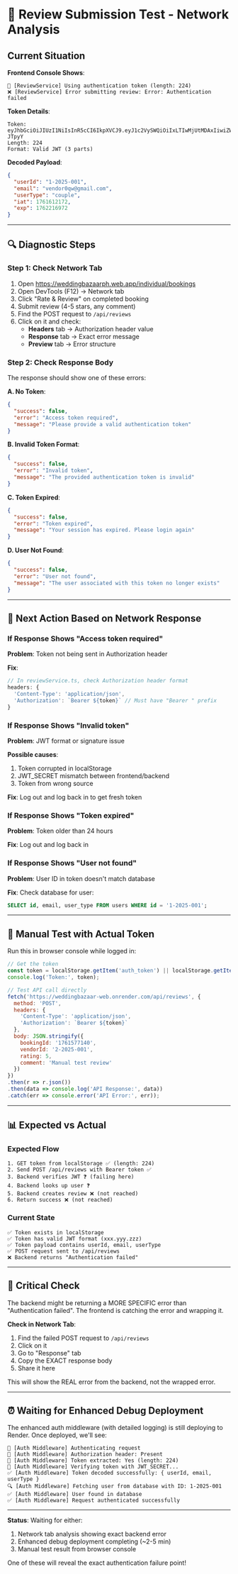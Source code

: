 # 🧪 Review Submission Test - Network Analysis

## Current Situation

**Frontend Console Shows**:
```
🔑 [ReviewService] Using authentication token (length: 224)
❌ [ReviewService] Error submitting review: Error: Authentication failed
```

**Token Details**:
```
Token: eyJhbGciOiJIUzI1NiIsInR5cCI6IkpXVCJ9.eyJ1c2VySWQiOiIxLTIwMjUtMDAxIiwiZW1haWwiOiJ2ZW5kb3IwcXdAZ21haWwuY29tIiwidXNlclR5cGUiOiJjb3VwbGUiLCJpYXQiOjE3NjE2MTIxNzIsImV4cCI6MTc2MjIxNjk3Mn0.e8jUzXF02Lcc8azKDAJ1hWXPinJ1f9NmfWtjW-JTpyY
Length: 224
Format: Valid JWT (3 parts)
```

**Decoded Payload**:
```json
{
  "userId": "1-2025-001",
  "email": "vendor0qw@gmail.com",
  "userType": "couple",
  "iat": 1761612172,
  "exp": 1762216972
}
```

---

## 🔍 Diagnostic Steps

### Step 1: Check Network Tab

1. Open https://weddingbazaarph.web.app/individual/bookings
2. Open DevTools (F12) → Network tab
3. Click "Rate & Review" on completed booking
4. Submit review (4-5 stars, any comment)
5. Find the POST request to `/api/reviews`
6. Click on it and check:
   - **Headers** tab → Authorization header value
   - **Response** tab → Exact error message
   - **Preview** tab → Error structure

### Step 2: Check Response Body

The response should show one of these errors:

**A. No Token**:
```json
{
  "success": false,
  "error": "Access token required",
  "message": "Please provide a valid authentication token"
}
```

**B. Invalid Token Format**:
```json
{
  "success": false,
  "error": "Invalid token",
  "message": "The provided authentication token is invalid"
}
```

**C. Token Expired**:
```json
{
  "success": false,
  "error": "Token expired",
  "message": "Your session has expired. Please login again"
}
```

**D. User Not Found**:
```json
{
  "success": false,
  "error": "User not found",
  "message": "The user associated with this token no longer exists"
}
```

---

## 🎯 Next Action Based on Network Response

### If Response Shows "Access token required"
**Problem**: Token not being sent in Authorization header

**Fix**:
```typescript
// In reviewService.ts, check Authorization header format
headers: {
  'Content-Type': 'application/json',
  'Authorization': `Bearer ${token}` // Must have "Bearer " prefix
}
```

### If Response Shows "Invalid token"
**Problem**: JWT format or signature issue

**Possible causes**:
1. Token corrupted in localStorage
2. JWT_SECRET mismatch between frontend/backend
3. Token from wrong source

**Fix**: Log out and log back in to get fresh token

### If Response Shows "Token expired"
**Problem**: Token older than 24 hours

**Fix**: Log out and log back in

### If Response Shows "User not found"
**Problem**: User ID in token doesn't match database

**Fix**: Check database for user:
```sql
SELECT id, email, user_type FROM users WHERE id = '1-2025-001';
```

---

## 🔬 Manual Test with Actual Token

Run this in browser console while logged in:

```javascript
// Get the token
const token = localStorage.getItem('auth_token') || localStorage.getItem('jwt_token');
console.log('Token:', token);

// Test API call directly
fetch('https://weddingbazaar-web.onrender.com/api/reviews', {
  method: 'POST',
  headers: {
    'Content-Type': 'application/json',
    'Authorization': `Bearer ${token}`
  },
  body: JSON.stringify({
    bookingId: '1761577140',
    vendorId: '2-2025-001',
    rating: 5,
    comment: 'Manual test review'
  })
})
.then(r => r.json())
.then(data => console.log('API Response:', data))
.catch(err => console.error('API Error:', err));
```

---

## 📊 Expected vs Actual

### Expected Flow
```
1. GET token from localStorage ✅ (length: 224)
2. Send POST /api/reviews with Bearer token ✅
3. Backend verifies JWT ❓ (failing here)
4. Backend looks up user ❓
5. Backend creates review ❌ (not reached)
6. Return success ❌ (not reached)
```

### Current State
```
✅ Token exists in localStorage
✅ Token has valid JWT format (xxx.yyy.zzz)
✅ Token payload contains userId, email, userType
✅ POST request sent to /api/reviews
❌ Backend returns "Authentication failed"
```

---

## 🚨 Critical Check

The backend might be returning a MORE SPECIFIC error than "Authentication failed". The frontend is catching the error and wrapping it.

**Check in Network Tab**:
1. Find the failed POST request to `/api/reviews`
2. Click on it
3. Go to "Response" tab
4. Copy the EXACT response body
5. Share it here

This will show the REAL error from the backend, not the wrapped error.

---

## ⏰ Waiting for Enhanced Debug Deployment

The enhanced auth middleware (with detailed logging) is still deploying to Render. Once deployed, we'll see:

```
🔐 [Auth Middleware] Authenticating request
🔐 [Auth Middleware] Authorization header: Present
🔐 [Auth Middleware] Token extracted: Yes (length: 224)
🔐 [Auth Middleware] Verifying token with JWT_SECRET...
✅ [Auth Middleware] Token decoded successfully: { userId, email, userType }
🔍 [Auth Middleware] Fetching user from database with ID: 1-2025-001
✅ [Auth Middleware] User found in database
✅ [Auth Middleware] Request authenticated successfully
```

---

**Status**: Waiting for either:
1. Network tab analysis showing exact backend error
2. Enhanced debug deployment completing (~2-5 min)
3. Manual test result from browser console

One of these will reveal the exact authentication failure point!
